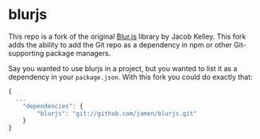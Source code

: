 # blurjs

This repo is a fork of the original [Blur.js](https://github.com/jakiestfu/Blur.js) library by Jacob Kelley.  This fork adds the ability to add the Git repo as a dependency in npm or other Git-supporting package managers.

Say you wanted to use blurjs in a project, but you wanted to list it as a dependency in your `package.json`.  With this fork you could do exactly that:

```javascript
{
  ...
	"dependencies": {
		"blurjs": "git://github.com/jamen/blurjs.git"
	}
}
```
